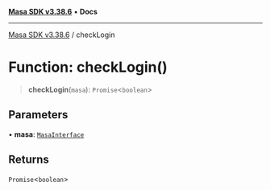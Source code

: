[**Masa SDK v3.38.6**](../README.md) • **Docs**

***

[Masa SDK v3.38.6](../globals.md) / checkLogin

# Function: checkLogin()

> **checkLogin**(`masa`): `Promise`\<`boolean`\>

## Parameters

• **masa**: [`MasaInterface`](../interfaces/MasaInterface.md)

## Returns

`Promise`\<`boolean`\>

